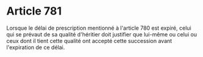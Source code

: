 # Article 781

Lorsque le délai de prescription mentionné à l'article 780 est expiré, celui qui se prévaut de sa qualité d'héritier doit justifier que lui-même ou celui ou ceux dont il tient cette qualité ont accepté cette succession avant l'expiration de ce délai.

